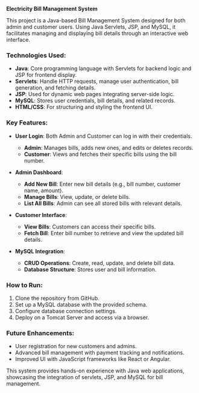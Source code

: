**Electricity Bill Management System**

This project is a Java-based Bill Management System designed for both admin and customer users. Using Java Servlets, JSP, and MySQL, it facilitates managing and displaying bill details through an interactive web interface.

### **Technologies Used**:
- **Java**: Core programming language with Servlets for backend logic and JSP for frontend display.
- **Servlets**: Handle HTTP requests, manage user authentication, bill generation, and fetching details.
- **JSP**: Used for dynamic web pages integrating server-side logic.
- **MySQL**: Stores user credentials, bill details, and related records.
- **HTML/CSS**: For structuring and styling the frontend UI.

### **Key Features**:

- **User Login**: Both Admin and Customer can log in with their credentials.
  - **Admin**: Manages bills, adds new ones, and edits or deletes records.
  - **Customer**: Views and fetches their specific bills using the bill number.
  
- **Admin Dashboard**:
  - **Add New Bill**: Enter new bill details (e.g., bill number, customer name, amount).
  - **Manage Bills**: View, update, or delete bills.
  - **List All Bills**: Admin can see all stored bills with relevant details.

- **Customer Interface**:
  - **View Bills**: Customers can access their specific bills.
  - **Fetch Bill**: Enter bill number to retrieve and view the updated bill details.

- **MySQL Integration**:
  - **CRUD Operations**: Create, read, update, and delete bill data.
  - **Database Structure**: Stores user and bill information.

### **How to Run**:
1. Clone the repository from GitHub.
2. Set up a MySQL database with the provided schema.
3. Configure database connection settings.
4. Deploy on a Tomcat Server and access via a browser.

### **Future Enhancements**:
- User registration for new customers and admins.
- Advanced bill management with payment tracking and notifications.
- Improved UI with JavaScript frameworks like React or Angular.

This system provides hands-on experience with Java web applications, showcasing the integration of servlets, JSP, and MySQL for bill management.
